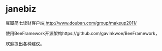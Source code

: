 janebiz
=======

豆瓣简七读财客户端,http://www.douban.com/group/makeup2011/

使用BeeFramework开源架构https://github.com/gavinkwoe/BeeFramework，

欢迎提出各种建议。


